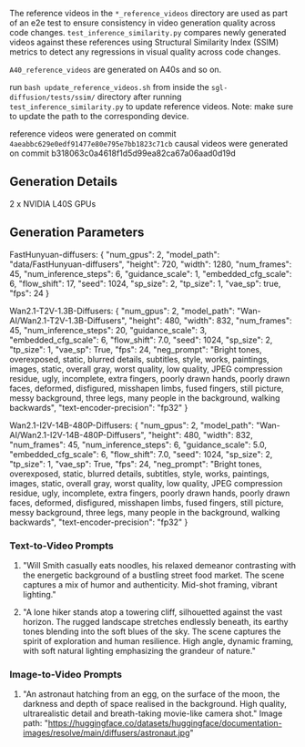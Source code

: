 The reference videos in the `*_reference_videos` directory are used as part of an e2e test to ensure consistency in video generation quality across code changes. `test_inference_similarity.py` compares newly generated videos against these references using Structural Similarity Index (SSIM) metrics to detect any regressions in visual quality across code changes.

`A40_reference_videos` are generated on A40s and so on.

run `bash update_reference_videos.sh` from inside the `sgl-diffusion/tests/ssim/` directory after running `test_inference_similarity.py` to update reference videos. Note: make sure to update the path to the corresponding device.

reference videos were generated on commit `4aeabbc629e0edf91477e80e795e7bb1823c71cb`
causal videos were generated on commit b318063c0a4618f1d5d99ea82ca67a06aad0d19d

## Generation Details

2 x NVIDIA L40S GPUs

## Generation Parameters

FastHunyuan-diffusers: {
"num_gpus": 2,
"model_path": "data/FastHunyuan-diffusers",
"height": 720,
"width": 1280,
"num_frames": 45,
"num_inference_steps": 6,
"guidance_scale": 1,
"embedded_cfg_scale": 6,
"flow_shift": 17,
"seed": 1024,
"sp_size": 2,
"tp_size": 1,
"vae_sp": true,
"fps": 24
}

Wan2.1-T2V-1.3B-Diffusers: {
"num_gpus": 2,
"model_path": "Wan-AI/Wan2.1-T2V-1.3B-Diffusers",
"height": 480,
"width": 832,
"num_frames": 45,
"num_inference_steps": 20,
"guidance_scale": 3,
"embedded_cfg_scale": 6,
"flow_shift": 7.0,
"seed": 1024,
"sp_size": 2,
"tp_size": 1,
"vae_sp": True,
"fps": 24,
"neg_prompt": "Bright tones, overexposed, static, blurred details, subtitles, style, works, paintings, images, static, overall gray, worst quality, low quality, JPEG compression residue, ugly, incomplete, extra fingers, poorly drawn hands, poorly drawn faces, deformed, disfigured, misshapen limbs, fused fingers, still picture, messy background, three legs, many people in the background, walking backwards",
"text-encoder-precision": "fp32"
}

Wan2.1-I2V-14B-480P-Diffusers: {
"num_gpus": 2,
"model_path": "Wan-AI/Wan2.1-I2V-14B-480P-Diffusers",
"height": 480,
"width": 832,
"num_frames": 45,
"num_inference_steps": 6,
"guidance_scale": 5.0,
"embedded_cfg_scale": 6,
"flow_shift": 7.0,
"seed": 1024,
"sp_size": 2,
"tp_size": 1,
"vae_sp": True,
"fps": 24,
"neg_prompt": "Bright tones, overexposed, static, blurred details, subtitles, style, works, paintings, images, static, overall gray, worst quality, low quality, JPEG compression residue, ugly, incomplete, extra fingers, poorly drawn hands, poorly drawn faces, deformed, disfigured, misshapen limbs, fused fingers, still picture, messy background, three legs, many people in the background, walking backwards",
"text-encoder-precision": "fp32"
}

### Text-to-Video Prompts

1. "Will Smith casually eats noodles, his relaxed demeanor contrasting with the energetic background of a bustling street food market. The scene captures a mix of humor and authenticity. Mid-shot framing, vibrant lighting."

2. "A lone hiker stands atop a towering cliff, silhouetted against the vast horizon. The rugged landscape stretches endlessly beneath, its earthy tones blending into the soft blues of the sky. The scene captures the spirit of exploration and human resilience. High angle, dynamic framing, with soft natural lighting emphasizing the grandeur of nature."

### Image-to-Video Prompts

1. "An astronaut hatching from an egg, on the surface of the moon, the darkness and depth of space realised in the background. High quality, ultrarealistic detail and breath-taking movie-like camera shot."
    Image path: "https://huggingface.co/datasets/huggingface/documentation-images/resolve/main/diffusers/astronaut.jpg"
